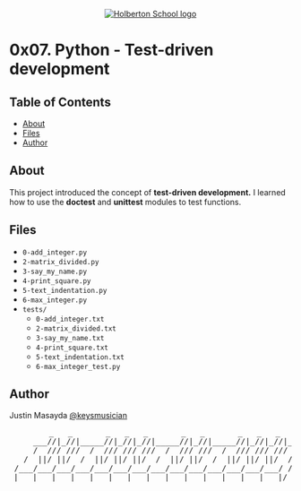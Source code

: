 <p align="center">
  <a href=#>
    <img src="https://intranet.hbtn.io/assets/holberton-logo-full-black-157ccfa3d2134776c1e3f78c0fe682968e8848b64fcacc6187976044f75f35a8.png" alt="Holberton School logo">
  </a>
</p>

# 0x07. Python - Test-driven development

## Table of Contents
* [About](#about)
* [Files](#files)
* [Author](#author)

## About
This project introduced the concept of **test-driven development.** I learned how to use the **doctest** and **unittest** modules to test functions.

## Files
* `0-add_integer.py`
* `2-matrix_divided.py`
* `3-say_my_name.py`
* `4-print_square.py`
* `5-text_indentation.py`
* `6-max_integer.py`
* `tests/`
	* `0-add_integer.txt`
	* `2-matrix_divided.txt`
	* `3-say_my_name.txt`
	* `4-print_square.txt`
	* `5-text_indentation.txt`
	* `6-max_integer_test.py`
## Author
Justin Masayda [@keysmusician](https://github.com/keysmusician)
<pre align="center">
      _   _       _   _   _       _   _       _   _   _
     ___//|_//|_____//|_//|_//|_____//|_//|_____//|_//|_//|___
     /  /// ///  /  /// /// ///  /  /// ///  /  /// /// ///  / |
   /  ||/ ||/  /  ||/ ||/ ||/  /  ||/ ||/  /  ||/ ||/ ||/  / /
 /___/___/___/___/___/___/___/___/___/___/___/___/___/___/ /
|___|___|___|___|___|___|___|___|___|___|___|___|___|___|/
</pre>
<p><span style="font-family: 'Lucida Console'; line-height: 14px; font-size: 14px; display: inline-block;">&nbsp;</span></p>
